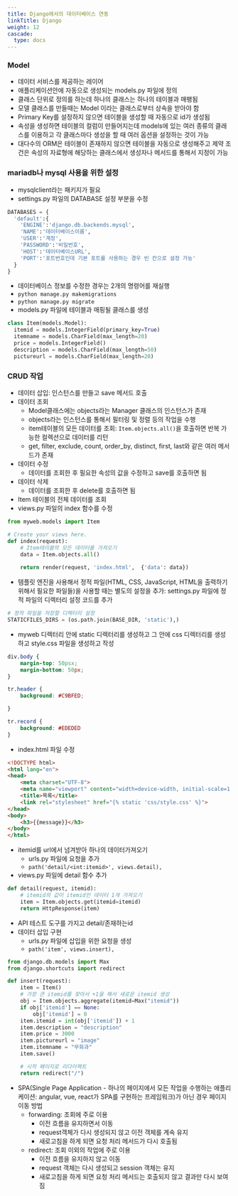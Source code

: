 ```yaml
---
title: Django에서의 데이터베이스 연동
linkTitle: Django
weight: 12
cascade:
  type: docs
---
```


### Model
- 데이터 서비스를 제공하는 레이어
- 애플리케이션안에 자동으로 생성되는 models.py 파일에 정의
- 클래스 단위로 정의를 하는데 하나의 클래스는 하나의 테이블과 매팽됨
- 모델 클래스를 만들때는 Model 이라는 클래스로부터 상속을 받아야 함
- Primary Key를 설정하지 않으면 테이블을 생성할 때 자동으로 id가 생성됨
- 속성을 생성하면 테이블의 컬럼이 만들어지는데 models에 있는 여러 종류의 클래스를 이용하고 각 클래스마다 생성을 할 때 여러 옵션을 설정하는 것이 가능
- 대다수의 ORM은 테이블이 존재하지 않으면 테이블을 자동으로 생성해주고 제약 조건은 속성의 자료형에 해당하는 클래스에서 생성자나 메서드를 통해서 지정이 가능

### mariadb나 mysql 사용을 위한 설정
- mysqlclient라는 패키지가 필요
- settings.py 파일의 DATABASE 설정 부분을 수정
```python
DATABASES = {
  'default':{
    'ENGINE':'django.db.backends.mysql',
    'NAME':'데이터베이스이름',
    'USER':'계정',
    'PASSWORD':'비밀번호',
    'HOST':'데이터베이스URL',
    'PORT':'포트번호인데 기본 포트를 사용하는 경우 빈 칸으로 설정 가능'
  }
}
```
- 데이터베이스 정보를 수정한 경우는 2개의 명령어를 재실행
- `python manage.py makemigrations`
- `python manage.py migrate`
- models.py 파일에 테이블과 매핑될 클래스를 생성
```python
class Item(models.Model):
  itemid = models.IntegerField(primary_key=True)
  itemname = models.CharField(max_length=20)
  price = models.IntegerField()
  description = models.CharField(max_length=50)
  pictureurl = models.CharField(max_length=20)
```

### CRUD 작업
- 데이터 삽입: 인스턴스를 만들고 save 메서드 호출
- 데이터 조회
  - Model클래스에는 objects라는 Manager 클래스의 인스턴스가 존재
  - objects라는 인스턴스를 통해서 필터링 및 정렬 등의 작업을 수행
  - item테이블의 모든 데이터를 조회: `Item.objects.all()`을 호출하면 반복 가능한 컬렉션으로 데이터를 리턴
  - get, filter, exclude, count, order_by, distinct, first, last와 같은 여러 메서드가 존재
- 데이터 수정
  - 데이터를 조회한 후 필요한 속성의 값을 수정하고 save를 호출하면 됨
- 데이터 삭제
  - 데이터를 조회한 후 delete를 호출하면 됨
- Item 테이블의 전체 데이터를 조회
- views.py 파일의 index 함수를 수정
```python
from myweb.models import Item

# Create your views here.
def index(request):
    # Item테이블의 모든 데이터를 가져오기
    data = Item.objects.all()
    
    return render(request, 'index.html',  {'data': data})
```
- 템플릿 엔진을 사용해서 정적 파일(HTML, CSS, JavaScript, HTML을 출력하기 위해서  필요한 파일들)을 사용할 때는 별도의 설정을 추가: settings.py 파일에 정적 파일의 디렉터리 설정 코드를 추가
```python
# 정적 파일을 저장할 디렉터리 설정
STATICFILES_DIRS = (os.path.join(BASE_DIR, 'static'),)
```
- myweb 디렉터리 안에 static 디렉터리를 생성하고 그 안에 css 디렉터리를 생성하고 style.css 파일을 생성하고 작성
```css
div.body {
    margin-top: 50psx;
    margin-bottom: 50px;
}

tr.header {
    background: #C9BFED;

}

tr.record {
    background: #EDEDED
}
```
- index.html 파일 수정
```html
<!DOCTYPE html>
<html lang="en">
<head>
    <meta charset="UTF-8">
    <meta name="viewport" content="width=device-width, initial-scale=1.0">
    <title>목록</title>
    <link rel="stylesheet" href="{% static 'css/style.css' %}">
</head>
<body>
    <h3>{{message}}</h3>
</body>
</html>
```
- itemid를 url에서 넘겨받아 하나의 데이터가져오기
  - urls.py 파일에 요청을 추가 
  - `path('detail/<int:itemid>', views.detail),`
- views.py 파일에 detail 함수 추가
```python
def detail(request, itemid):
    # itemid의 값이 itemid인 데이터 1개 가져오기
    item = Item.objects.get(itemid=itemid)
    return HttpResponse(item)
```
- API 테스트 도구를 가지고 detail/존재하는id
- 데이터 삽입 구현
  - urls.py 파일에 삽입을 위한 요청을 생성
  - `path('item', views.insert),`
```python
from django.db.models import Max
from django.shortcuts import redirect

def insert(request):
    item = Item()
    # 가장 큰 itemid를 찾아서 +1을 해서 새로운 itemid 생성
    obj = Item.objects.aggregate(itemid=Max("itemid"))
    if obj['itemid'] == None:
        obj['itemid'] = 0
    item.itemid = int(obj['itemid']) + 1
    item.description = "description"
    item.price = 3000
    item.pictureurl = "image"
    item.itemname = "무화과"
    item.save()

    # 시작 페이지로 리다이렉트
    return redirect("/")
```
- SPA(Single Page Application - 하나의 페이지에서 모든 작업을 수행하는 애플리케이션: angular, vue, react가 SPA를 구현하는  프레임워크)가 아닌 경우 페이지 이동 방법
  - forwarding: 조회에 주로 이용
    - 이전 흐름을 유지하면서 이동
    - request객체가 다시 생성되지 않고 이전 객체를 계속 유지
    - 새로고침을 하게 되면 요청 처리 메서드가 다시 호출됨
  - redirect: 조회 이외의 작업에 주로 이용
    - 이전 흐름을 유지하지 않고 이동
    - request 객체는 다시 생성되고 session 객체는 유지
    - 새로고침을 하게 되면 요청 처리 메서드는 호출되지 않고 결과만 다시 보여짐

